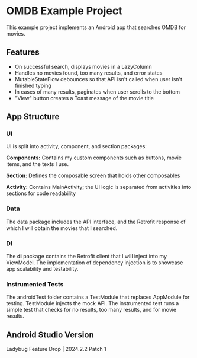 # OMDB Example Project
This example project implements an Android app that searches OMDB for movies.

## Features
* On successful search, displays movies in a LazyColumn
* Handles no movies found, too many results, and error states
* MutableStateFlow debounces so that API isn't called when user isn't finished typing
* In cases of many results, paginates when user scrolls to the bottom
* "View" button creates a Toast message of the movie title

## App Structure
### UI
UI is split into activity, component, and section packages:

**Components:** Contains my custom components such as buttons, movie items, and the texts I use.

**Section:** Defines the composable screen that holds other composables

**Activity:** Contains MainActivity; the UI logic is separated from activities into sections for code readability

### Data
The data package includes the API interface, and the Retrofit response of which I will obtain the movies that I searched.

### DI
The **di** package contains the Retrofit client that I will inject into my ViewModel. The implementation of dependency injection is to showcase app scalability and testability.

### Instrumented Tests
The androidTest folder contains a TestModule that replaces AppModule for testing. TestModule injects the mock API. The instrumented test runs a simple test that checks for no results, too many results, and for movie results.

## Android Studio Version
Ladybug Feature Drop | 2024.2.2 Patch 1